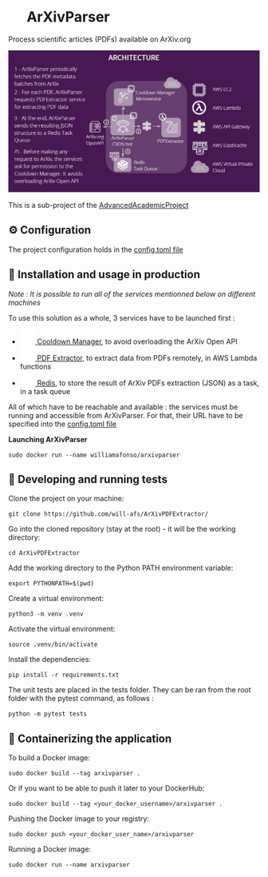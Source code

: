 # <img src="https://github.com/will-afs/AdvancedAcademicProject/blob/main/doc/Icons/ArXivParser.png" width="30"> ArXivParser
Process scientific articles (PDFs) available on ArXiv.org

<img src="https://github.com/will-afs/AdvancedAcademicProject/blob/main/doc/Deployment%20architecture/ArXivPDFExtractor/ArXivPDFExtractor%20architecture.JPG" width="700">

This is a sub-project of the [AdvancedAcademicProject](https://github.com/will-afs/AdvancedAcademicProject/)

⚙️ Configuration
-----------------

The project configuration holds in the [config.toml file](https://github.com/will-afs/ArXivPDFExtractor/blob/main/settings/config.toml)

🔽 Installation and usage in production
----------------------------------------
*Note : It is possible to run all of the services mentionned below on different machines*

To use this solution as a whole, 3 services have to be launched first :
- [<img src="https://github.com/will-afs/AdvancedAcademicProject/blob/main/doc/Icons/CooldownManager.png" width="30"> Cooldown Manager](https://github.com/will-afs/CooldownManager), to avoid overloading the ArXiv Open API
- [<img src="https://github.com/will-afs/AdvancedAcademicProject/blob/main/doc/Icons/PDFExtractor.png" width="30">  PDF Extractor](https://github.com/will-afs/PDFExtractor), to extract data from PDFs remotely, in AWS Lambda functions
- [<img src="https://github.com/will-afs/AdvancedAcademicProject/blob/main/doc/Icons/Redis.png" width="30">  Redis](), to store the result of ArXiv PDFs extraction (JSON) as a task, in a task queue

All of which have to be reachable and available : the services must be running and accessible from ArXivParser. For that, their URL have to be specified into the [config.toml file](https://github.com/will-afs/ArXivPDFExtractor/blob/main/settings/config.toml)

**Launching ArXivParser**

    sudo docker run --name williamafonso/arxivparser
    
🧪 Developing and running tests
--------------------------------
Clone the project on your machine:

    git clone https://github.com/will-afs/ArXivPDFExtractor/

Go into the cloned repository (stay at the root) - it will be the working directory:

    cd ArXivPDFExtractor

Add the working directory to the Python PATH environment variable:

    export PYTHONPATH=$(pwd)
    
Create a virtual environment:

    python3 -m venv .venv

Activate the virtual environment:
    
    source .venv/bin/activate
    
Install the dependencies:
    
    pip install -r requirements.txt
    
The unit tests are placed in the tests folder. They can be ran from the root folder with the pytest command, as follows :

    python -m pytest tests

🐋 Containerizing the application 
----------------------------------
To build a Docker image:

    sudo docker build --tag arxivparser .

Or if you want to be able to push it later to your DockerHub:

    sudo docker build --tag <your_docker_username>/arxivparser .

Pushing the Docker image to your registry:

    sudo docker push <your_docker_user_name>/arxivparser

Running a Docker image:

    sudo docker run --name arxivparser
    
